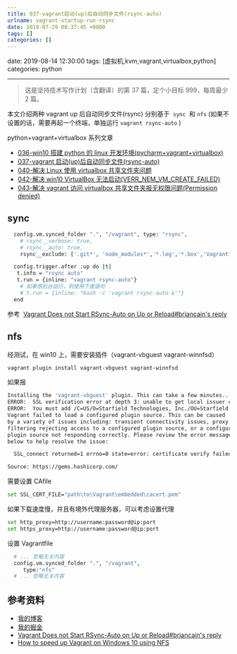 ```yaml
---
title: 037-vagrant启动(up)后自动同步文件(rsync-auto)
urlname: vagrant-startup-run-rsync
date: 2019-07-29 08:37:45 +0800
tags: []
categories: []
---
```


date: 2019-08-14 12:30:00
tags: [虚拟机,kvm,vagrant,virtualbox,python]
categories: python

---

> 这是坚持技术写作计划（含翻译）的第 37 篇，定个小目标 999，每周最少 2 篇。

本文介绍两种 vagrant up 后自动同步文件(rsync) 分别基于  `sync`  和 `nfs` (如果不设置的话，需要再起一个终端，单独运行 `vagrant rsync-auto` )

python+vagrant+virtualbox 系列文章

- [036-win10 搭建 python 的 linux 开发环境(pycharm+vagrant+virtualbox)](https://juejin.im/post/5d3a55ece51d454f71439dd2)
- [037-vagrant 启动(up)后自动同步文件(rsync-auto)](https://juejin.im/post/5d562b5e5188252d43756db8)
- [040-解决 Linux 使用 virtualbox 共享文件夹问题](https://juejin.im/post/5d5695056fb9a06afd6600f0)
- [042-解决 win10 VirtualBox 无法启动(VERR_NEM_VM_CREATE_FAILED)](https://juejin.im/post/5d63869a51882559c41612c6)
- [043-解决 vagrant 访问 virtualbox 共享文件夹报无权限问题(Permission denied)](https://juejin.im/post/5d6493d6e51d456206115a2c)

<!-- more -->

## sync

```bash
  config.vm.synced_folder ".", "/vagrant", type: "rsync",
    # rsync__verbose: true,
    # rsync__auto: true,
    rsync__exclude: ['.git*', 'node_modules*','*.log','*.box','Vagrantfile']

  config.trigger.after :up do |t|
   t.info = "rsync auto"
   t.run = {inline: "vagrant rsync-auto"}
    # 如果想后台运行，则使用下面语句
    # t.run = {inline: "bash -c 'vagrant rsync-auto &'"}
  end
```

参考  [Vagrant Does not Start RSync-Auto on Up or Reload#briancain's reply](https://github.com/hashicorp/vagrant/issues/10002#issuecomment-419503397)

## nfs

经测试，在 win10 上，需要安装插件（vagrant-vbguest vagrant-winnfsd）

```bash
vagrant plugin install vagrant-vbguest vagrant-winnfsd
```

如果报

```bash
Installing the 'vagrant-vbguest' plugin. This can take a few minutes...
ERROR:  SSL verification error at depth 3: unable to get local issuer certificate (20)
ERROR:  You must add /C=US/O=Starfield Technologies, Inc./OU=Starfield Class 2 Certification Authority to your local trusted store
Vagrant failed to load a configured plugin source. This can be caused
by a variety of issues including: transient connectivity issues, proxy
filtering rejecting access to a configured plugin source, or a configured
plugin source not responding correctly. Please review the error message
below to help resolve the issue:

  SSL_connect returned=1 errno=0 state=error: certificate verify failed (https://gems.hashicorp.com/specs.4.8.gz)

Source: https://gems.hashicorp.com/
```

需要设置 CAfile

```bash
set SSL_CERT_FILE="path\to\Vagrant\embedded\cacert.pem"
```

如果下载速度慢，并且有境外代理服务器，可以考虑设置代理

```bash
set http_proxy=http://username:password@ip:port
set https_proxy=http://username:password@ip:port
```

设置 Vagrantfile

```bash
  # ... 忽略无关内容
  config.vm.synced_folder ".", "/vagrant",
     type:"nfs"
  # ... 忽略无关内容
```

## 参考资料

- [我的博客](https://anjia0532.github.io/2019/08/14/vagrant-startup-run-rsync/)
- [我的掘金](https://juejin.im/post/5d562b5e5188252d43756db8)
- [Vagrant Does not Start RSync-Auto on Up or Reload#briancain's reply](https://github.com/hashicorp/vagrant/issues/10002#issuecomment-419503397)
- [How to speed up Vagrant on Windows 10 using NFS](https://peshmerge.io/how-to-speed-up-vagrant-on-windows-10-using-nfs/)
